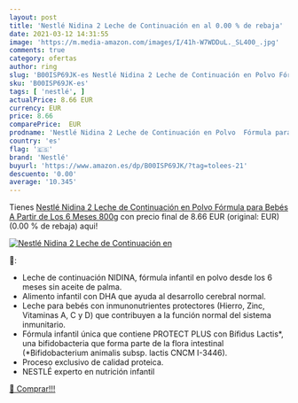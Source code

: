 ```yaml
---
layout: post
title: 'Nestlé Nidina 2 Leche de Continuación en al 0.00 % de rebaja'
date: 2021-03-12 14:31:55
image: 'https://m.media-amazon.com/images/I/41h-W7WDDuL._SL400_.jpg'
comments: true
category: ofertas
author: ring
slug: 'B00ISP69JK-es Nestlé Nidina 2 Leche de Continuación en Polvo Fórmula...'
sku: 'B00ISP69JK-es'
tags: [ 'nestlé', ]
actualPrice: 8.66 EUR
currency: EUR
price: 8.66
comparePrice:  EUR
prodname: 'Nestlé Nidina 2 Leche de Continuación en Polvo  Fórmula para Bebés  A Partir de Los 6 Meses  800g'
country: 'es'
flag: '🇪🇸'
brand: 'Nestlé'
buyurl: 'https://www.amazon.es/dp/B00ISP69JK/?tag=tolees-21'
descuento: '0.00'
average: '10.345'
---
```


Tienes [Nestlé Nidina 2 Leche de Continuación en Polvo  Fórmula para Bebés  A Partir de Los 6 Meses  800g](https://www.amazon.es/dp/B00ISP69JK/?tag=tolees-21) con precio final de  8.66 EUR (original:  EUR) (0.00 %  de rebaja) aqui!

[![Nestlé Nidina 2 Leche de Continuación en](https://m.media-amazon.com/images/I/41h-W7WDDuL._SL400_.jpg)](https://www.amazon.es/dp/B00ISP69JK/?tag=tolees-21)

🔎:

- Leche de continuación NIDINA, fórmula infantil en polvo desde los 6 meses sin aceite de palma.
- Alimento infantil con DHA que ayuda al desarrollo cerebral normal.
- Leche para bebés con inmunonutrientes protectores (Hierro, Zinc, Vitaminas A, C y D) que contribuyen a la función normal del sistema inmunitario.
- Fórmula infantil única que contiene PROTECT PLUS con Bífidus Lactis*, una bifidobacteria que forma parte de la flora intestinal (*Bifidobacterium animalis subsp. lactis CNCM I-3446).
- Proceso exclusivo de calidad proteica.
- NESTLÉ experto en nutrición infantil

[🛒 Comprar!!!](https://www.amazon.es/dp/B00ISP69JK/?tag=tolees-21)
